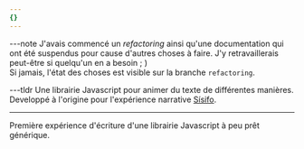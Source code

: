 ```yaml
---
{}
---
```

---note
J'avais commencé un *refactoring* ainsi qu'une documentation qui ont été suspendus pour cause d'autres choses à faire. J'y retravaillerais peut-être si quelqu'un en a besoin ; )  
Si jamais, l'état des choses est visible sur la branche `refactoring`.

---tldr
Une librairie Javascript pour animer du texte de différentes manières. Developpé à l'origine pour l'expérience narrative [Sísifo](/projects/sisifo/fr/).

---
Première expérience d'écriture d'une librairie Javascript à peu prêt générique.
